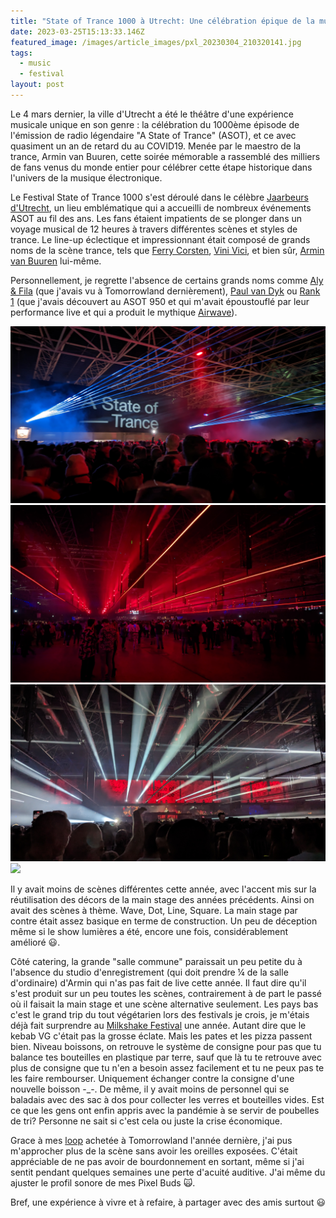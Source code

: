 ```yaml
---
title: "State of Trance 1000 à Utrecht: Une célébration épique de la musique trance"
date: 2023-03-25T15:13:33.146Z
featured_image: /images/article_images/pxl_20230304_210320141.jpg
tags:
  - music
  - festival
layout: post
---
```

Le 4 mars dernier, la ville d'Utrecht a été le théâtre d'une expérience musicale unique en son genre : la célébration du 1000ème épisode de l'émission de radio légendaire "A State of Trance" (ASOT), et ce avec quasiment un an de retard du au COVID19. Menée par le maestro de la trance, Armin van Buuren, cette soirée mémorable a rassemblé des milliers de fans venus du monde entier pour célébrer cette étape historique dans l'univers de la musique électronique.

Le Festival State of Trance 1000 s'est déroulé dans le célèbre [Jaarbeurs d'Utrecht](https://www.jaarbeurs.nl/), un lieu emblématique qui a accueilli de nombreux événements ASOT au fil des ans. Les fans étaient impatients de se plonger dans un voyage musical de 12 heures à travers différentes scènes et styles de trance. Le line-up éclectique et impressionnant était composé de grands noms de la scène trance, tels que [Ferry Corsten](https://www.ferrycorsten.com/), [Vini Vici](https://soundcloud.com/vinivicimusic), et bien sûr, [Armin van Buuren](https://www.arminvanbuuren.com/) lui-même.

Personnellement, je regrette l'absence de certains grands noms comme [Aly & Fila](https://www.alyandfila.com/) (que j'avais vu à Tomorrowland dernièrement), [Paul van Dyk](https://www.paulvandyk.com/) ou [Rank 1](https://www.rank-1.com/) (que j'avais découvert au ASOT 950 et qui m'avait époustouflé par leur performance live et qui a produit le mythique [Airwave](https://music.youtube.com/watch?v=Jnlx3GTxX4M&feature=share)). 

<div class="gallery" data-columns="3">
<img src="/images/article_images/pxl_20230304_210320141.jpg"/>
<img src="/images/article_images/pxl_20230304_221336613.jpg"/>
<img src="/images/article_images/pxl_20230304_222522653.jpg"/>
<img src="/images/article_images/pxl_20230304_005332195.jpg"/>
</div>

Il y avait moins de scènes différentes cette année, avec l'accent mis sur la réutilisation des décors de la main stage des années précédents. Ainsi on avait des scènes à thème. Wave, Dot, Line, Square. La main stage par contre était assez basique en terme de construction. Un peu de déception même si le show lumières a été, encore une fois, considérablement amélioré 😃. 

Côté catering, la grande "salle commune" paraissait un peu petite du à l'absence du studio d'enregistrement (qui doit prendre ¼ de la salle d'ordinaire) d'Armin qui n'as pas fait de live cette année. Il faut dire qu'il s'est produit sur un peu toutes les scènes, contrairement à de part le passé où il faisait la main stage et une scène alternative seulement. Les pays bas c'est le grand trip du tout végétarien lors des festivals je crois, je m'étais déjà fait surprendre au [Milkshake Festival](https://www.milkshakefestival.com/) une année. Autant dire que le kebab VG c'était pas la grosse éclate. Mais les pates et les pizza passent bien. Niveau boissons, on retrouve le système de consigne pour pas que tu balance tes bouteilles en plastique par terre, sauf que là tu te retrouve avec plus de consigne que tu n'en a besoin assez facilement et tu ne peux pas te les faire rembourser. Uniquement échanger contre la consigne d'une nouvelle boisson -_-. De même, il y avait moins de personnel qui se baladais avec des sac à dos pour collecter les verres et bouteilles vides. Est ce que les gens ont enfin appris avec la pandémie à se servir de poubelles de tri? Personne ne sait si c'est cela ou juste la crise économique.

Grace à mes [loop](https://www.loopearplugs.com/collections/all) achetée à Tomorrowland l'année dernière, j'ai pus m'approcher plus de la scène sans avoir les oreilles exposées. C'était appréciable de ne pas avoir de bourdonnement en sortant, même si j'ai sentit pendant quelques semaines une perte d'acuité auditive. J'ai même du ajuster le profil sonore de mes Pixel Buds 🙀.

Bref, une expérience à vivre et à refaire, à partager avec des amis surtout 😃
